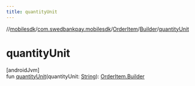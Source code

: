 ```yaml
---
title: quantityUnit
---
```

//[mobilesdk](../../../../index.html)/[com.swedbankpay.mobilesdk](../../index.html)/[OrderItem](../index.html)/[Builder](index.html)/[quantityUnit](quantity-unit.html)



# quantityUnit



[androidJvm]\
fun [quantityUnit](quantity-unit.html)(quantityUnit: [String](https://kotlinlang.org/api/latest/jvm/stdlib/kotlin/-string/index.html)): [OrderItem.Builder](index.html)




